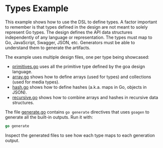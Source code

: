 # Types Example

This example shows how to use the DSL to define types. A factor important to remember is that types
defined in the design are not meant to solely represent Go types. The design defines the API data
structures independently of any language or representation. The types must map to Go, JavaScript,
Swagger, JSON, etc. Generators must be able to understand them to generate the artifacts.

The example uses multiple design files, one per type being showcased:

* [primitives.go](design/primitives.go) uses all the primitive type defined by the goa design language.
* [array.go](design/array.go) shows how to define arrays (used for types) and collections (used for media types).
* [hash.go](design/hash.go) shows how to define hashes (a.k.a. maps in Go, objects in JSON).
* [recursive.go](design/recursive.go) shows how to combine arrays and hashes in recursive data structures.

The file [generate.go](generate.go) contains `go generate` directives that uses `goagen` to generate
all the built-in outputs. Run it with:
```go
go generate
```
Inspect the generated files to see how each type maps to each generation output.

